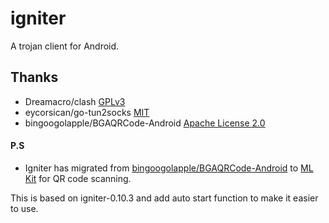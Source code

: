 # igniter

A trojan client for Android.


## Thanks

* Dreamacro/clash [GPLv3](https://github.com/Dreamacro/clash/blob/master/LICENSE)
* eycorsican/go-tun2socks [MIT](https://github.com/eycorsican/go-tun2socks/blob/master/LICENSE)
* bingoogolapple/BGAQRCode-Android [Apache License 2.0](https://github.com/bingoogolapple/BGAQRCode-Android)



#### P.S

- Igniter has migrated from [bingoogolapple/BGAQRCode-Android](https://github.com/bingoogolapple/BGAQRCode-Android) to [ML Kit](https://developers.google.com/ml-kit/vision/barcode-scanning) for QR code scanning.

This is based on igniter-0.10.3 and add auto start function to make it easier to use.